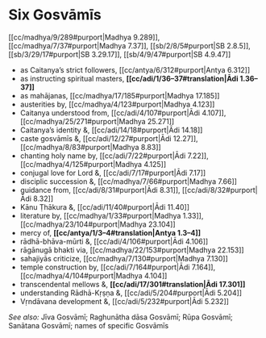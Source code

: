 # Six Gosvāmīs

[[cc/madhya/9/289#purport|Madhya 9.289]], [[cc/madhya/7/37#purport|Madhya 7.37]], [[sb/2/8/5#purport|SB 2.8.5]], [[sb/3/29/17#purport|SB 3.29.17]], [[sb/4/9/47#purport|SB 4.9.47]]

* as Caitanya’s strict followers, [[cc/antya/6/312#purport|Antya 6.312]]
* as instructing spiritual masters, **[[cc/adi/1/36–37#translation|Ādi 1.36–37]]**
* as mahājanas, [[cc/madhya/17/185#purport|Madhya 17.185]]
* austerities by, [[cc/madhya/4/123#purport|Madhya 4.123]]
* Caitanya understood from, [[cc/adi/4/107#purport|Ādi 4.107]], [[cc/madhya/25/271#purport|Madhya 25.271]]
* Caitanya’s identity &, [[cc/adi/14/18#purport|Ādi 14.18]]
* caste gosvāmīs &, [[cc/adi/12/27#purport|Ādi 12.27]], [[cc/madhya/8/83#purport|Madhya 8.83]]
* chanting holy name by, [[cc/adi/7/22#purport|Ādi 7.22]], [[cc/madhya/4/125#purport|Madhya 4.125]]
* conjugal love for Lord &, [[cc/adi/7/17#purport|Ādi 7.17]]
* disciplic succession &, [[cc/madhya/7/66#purport|Madhya 7.66]]
* guidance from, [[cc/adi/8/31#purport|Ādi 8.31]], [[cc/adi/8/32#purport|Ādi 8.32]]
* Kānu Ṭhākura &, [[cc/adi/11/40#purport|Ādi 11.40]]
* literature by, [[cc/madhya/1/33#purport|Madhya 1.33]], [[cc/madhya/23/104#purport|Madhya 23.104]]
* mercy of, **[[cc/antya/1/3–4#translation|Antya 1.3–4]]**
* rādhā-bhāva-mūrti &, [[cc/adi/4/106#purport|Ādi 4.106]]
* rāgānugā bhakti via, [[cc/madhya/22/153#purport|Madhya 22.153]]
* sahajiyās criticize, [[cc/madhya/7/130#purport|Madhya 7.130]]
* temple construction by, [[cc/adi/7/164#purport|Ādi 7.164]], [[cc/madhya/4/104#purport|Madhya 4.104]]
* transcendental mellows &, **[[cc/adi/17/301#translation|Ādi 17.301]]**
* understanding Rādhā-Kṛṣṇa &, [[cc/adi/5/204#purport|Ādi 5.204]]
* Vṛndāvana development &, [[cc/adi/5/232#purport|Ādi 5.232]]

*See also:* Jīva Gosvāmī; Raghunātha dāsa Gosvāmī; Rūpa Gosvāmī; Sanātana Gosvāmī; names of specific Gosvāmīs
